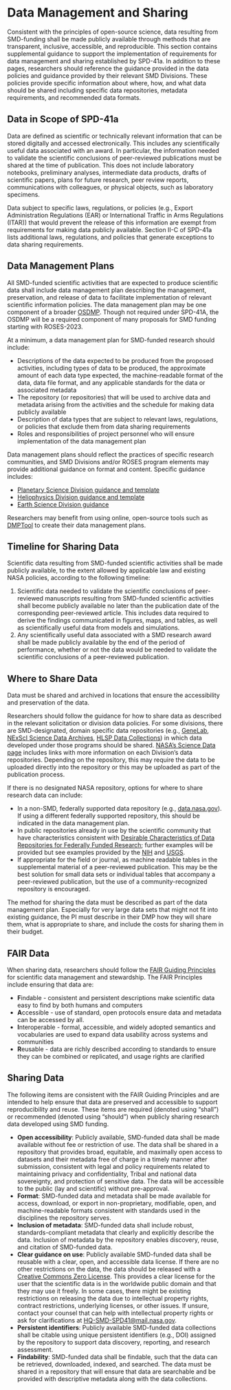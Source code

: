 # Data Management and Sharing 
Consistent with the principles of open-source science, data resulting from SMD-funding shall be made publicly available through methods that are transparent, inclusive, accessible, and reproducible. This section contains supplemental guidance to support the implementation of requirements for data management and sharing established by SPD-41a. In addition to these pages, researchers should reference the guidance provided in the data policies and guidance provided by their relevant SMD Divisions. These policies provide specific information about where, how, and what data should be shared including specific data repositories, metadata requirements, and recommended data formats. 

## Data in Scope of SPD-41a
Data are defined as scientific or technically relevant information that can be stored digitally and accessed electronically. This includes any scientifically useful data associated with an award.  In particular, the information needed to validate the scientific conclusions of peer-reviewed publications must be shared at the time of publication. This does not include laboratory notebooks, preliminary analyses, intermediate data products, drafts of scientific papers, plans for future research, peer review reports, communications with colleagues, or physical objects, such as laboratory specimens. 

Data subject to specific laws, regulations, or policies (e.g., Export Administration Regulations (EAR) or International Traffic in Arms Regulations (ITAR)) that would prevent the release of this information are exempt from requirements for making data publicly available. Section II-C of SPD-41a lists additional laws, regulations, and policies that generate exceptions to data sharing requirements.

## Data Management Plans
All SMD-funded scientific activities that are expected to produce scientific data shall include data management plan describing the management, preservation, and release of data to facilitate implementation of relevant scientific information policies. The data management plan may be one component of a broader [OSDMP](OSDMP.md). Though not required under SPD-41A, the OSDMP will be a required component of many proposals for SMD funding starting with ROSES-2023.

At a minimum, a data management plan for SMD-funded research should include:
* Descriptions of the data expected to be produced from the proposed activities, including types of data to be produced, the approximate amount of each data type expected, the machine-readable format of the data, data file format, and any applicable standards for the data or associated metadata 
* The repository (or repositories) that will be used to archive data and metadata arising from the activities and the schedule for making data publicly available 
* Description of data types that are subject to relevant laws, regulations, or policies that exclude them from data sharing requirements 
* Roles and responsibilities of project personnel who will ensure implementation of the data management plan

Data management plans should reflect the practices of specific research communities, and SMD Divisions and/or ROSES program elements may provide additional guidance on format and content. Specific guidance includes:
* [Planetary Science Division guidance and template](https://science.nasa.gov/researchers/templates-planetary-science-division-appendix-c-roses-proposals)
* [Heliophysics Division guidance and template](https://science.nasa.gov/researchers/templates-heliophysic-division-appendix-b-roses-proposals)
* [Earth Science Division guidance](https://www.earthdata.nasa.gov/engage/new-missions/data-management-plan-guidance)

Researchers may benefit from using online, open-source tools such as [DMPTool](https://dmptool.org/) to create their data management plans. 

## Timeline for Sharing Data 
Scientific data resulting from SMD-funded scientific activities shall be made publicly available, to the extent allowed by applicable law and existing NASA policies, according to the following timeline:
1. Scientific data needed to validate the scientific conclusions of peer-reviewed manuscripts resulting from SMD-funded scientific activities shall become publicly available no later than the publication date of the corresponding peer-reviewed article. This includes data required to derive the findings communicated in figures, maps, and tables, as well as scientifically useful data from models and simulations.
2. Any scientifically useful data associated with a SMD research award shall be made publicly available by the end of the period of performance, whether or not the data would be needed to validate the scientific conclusions of a peer-reviewed publication. 

## Where to Share Data 
Data must be shared and archived in locations that ensure the accessibility and preservation of the data.   

Researchers should follow the guidance for how to share data as described in the relevant solicitation or division data policies. For some divisions, there are SMD-designated, domain specific data repositories (e.g., [GeneLab](https://genelab.nasa.gov/), [NExScI Science Data Archives](https://nexsci.caltech.edu/tools/), [HLSP Data Collections](https://outerspace.stsci.edu/display/MASTDATA/HLSP+Data+Collections)) in which data developed under those programs should be shared. [NASA’s Science Data page](https://science.nasa.gov/researchers/science-data) includes links with more information on each Division’s data repositories. Depending on the repository, this may require the data to be uploaded directly into the repository or this may be uploaded as part of the publication process. 

If there is no designated NASA repository, options for where to share research data can include: 
* In a non-SMD, federally supported data repository (e.g., [data.nasa.gov](data.nasa.gov)). If using a different federally supported repository, this should be indicated in the data management plan.
* In public repositories already in use by the scientific community that have characteristics consistent with [Desirable Characteristics of Data Repositories for Federally Funded Research](https://www.whitehouse.gov/wp-content/uploads/2022/05/05-2022-Desirable-Characteristics-of-Data-Repositories.pdf); further examples will be provided but see examples provided by the [NIH](https://sharing.nih.gov/data-management-and-sharing-policy/sharing-scientific-data/generalist-repositories) and [USGS](https://www.usgs.gov/office-of-science-quality-and-integrity/acceptable-digital-repositories-usgs-scientific).  
* If appropriate for the field or journal, as machine readable tables in the supplemental material of a peer-reviewed publication. This may be the best solution for small data sets or individual tables that accompany a peer-reviewed publication, but the use of a community-recognized repository is encouraged. 

The method for sharing the data must be described as part of the data management plan.  Especially for very large data sets that might not fit into existing guidance, the PI must describe in their DMP how they will share them, what is appropriate to share, and include the costs for sharing them in their budget. 

## FAIR Data
When sharing data, researchers should follow the [FAIR Guiding Principles](https://www.go-fair.org/fair-principles/) for scientific data management and stewardship. The FAIR Principles include ensuring that data are:
* **F**indable - consistent and persistent descriptions make scientific data easy to find by both humans and computers
* **A**ccessible - use of standard, open protocols ensure data and metadata can be accessed by all.
* **I**nteroperable - formal, accessible, and widely adopted semantics and vocabularies are used to expand data usability across systems and communities
* **R**eusable - data are richly described according to standards to ensure they can be combined or replicated, and usage rights are clarified

## Sharing Data
The following items are consistent with the FAIR Guiding Principles and are intended to help ensure that data are preserved and accessible to support reproducibility and reuse. These items are required (denoted using “shall”) or recommended (denoted using “should”) when publicly sharing research data developed using SMD funding. 
* **Open accessibility**: Publicly available, SMD-funded data shall be made available without fee or restriction of use. The data shall be shared in a repository that provides broad, equitable, and maximally open access to datasets and their metadata free of charge in a timely manner after submission, consistent with legal and policy requirements related to maintaining privacy and confidentiality, Tribal and national data sovereignty, and protection of sensitive data. The data will be accessible to the public (lay and scientific) without pre-approval. 
* **Format**: SMD-funded data and metadata shall be made available for access, download, or export in non-proprietary, modifiable, open, and machine-readable formats consistent with standards used in the disciplines the repository serves.
* **Inclusion of metadata**: SMD-funded data shall include robust, standards-compliant metadata that clearly and explicitly describe the data. Inclusion of metadata by the repository enables discovery, reuse, and citation of SMD-funded data. 
* **Clear guidance on use**: Publicly available SMD-funded data shall be reusable with a clear, open, and accessible data license. If there are no other restrictions on the data, the data should be released with a [Creative Commons Zero License](https://creativecommons.org/share-your-work/public-domain/cc0/). This provides a clear license for the user that the scientific data is in the worldwide public domain and that they may use it freely. In some cases, there might be existing restrictions on releasing the data due to intellectual property rights, contract restrictions, underlying licenses, or other issues. If unsure, contact your counsel that can help with intellectual property rights or ask for clarifications at HQ-SMD-SPD41@mail.nasa.gov. 
* **Persistent identifiers**: Publicly available SMD-funded data collections shall be citable using unique persistent identifiers (e.g., DOI) assigned by the repository to support data discovery, reporting, and research assessment. 
* **Findability**: SMD-funded data shall be findable, such that the data can be retrieved, downloaded, indexed, and searched. The data must be shared in a repository that will ensure that data are searchable and be provided with descriptive metadata along with the data collections. 

